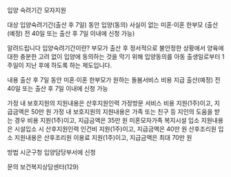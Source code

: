 입양 숙려기간 모자지원

대상
 입양숙려기간(출산 후 7일) 동안 입양(동의) 사실이 없는 미혼·이혼 한부모 (출산(예정) 전 40일 또는 출산 후 7일 이내에 신청 가능)

알려드립니다
 입양숙려기간이란?
   부모가 출산 후 정서적으로 불안정한 상황에서 양육에 대한 충분한 고려 없이 입양에 동의하는 것을 막기 위해 입양동의를 아동 출생일로부터 1주일이 지난 후에 하도록 하는 제도입니다.

내용
 출산 후 7일 동안 미혼·이혼 한부모가 원하는 돌봄서비스 비용 지급
   출산(예정) 전 40일 또는 출산 후 7일 이내에 신청 가능

 가정 내 보호지원의 지원내용은 산후지원인력 가정방문 서비스 비용 지원(1주)이고, 지급금액은 50만 원
 가정 내 보호지원의 지원내용은 가족 또는 친구 등 지인의 도움을 받는 경우 비용 지원(1주)이고, 지급금액은 35만 원
 미혼모자가족 복지시설 입소 지원내용은 시설입소 시 산후지원인력 인건비 지원(1주)이고, 지급금액은 40만 원
 산후조리원 입소 지원내용은 산후조리원 이용료 지원(1주)이고, 지급금액은 최대 70만 원

방법
 시군구청 입양담당부서에 신청

문의
 보건복지상담센터(129)

